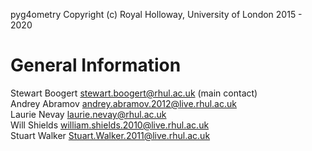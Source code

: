 pyg4ometry Copyright (c) Royal Holloway, University of London 2015 - 2020

General Information
===================

Stewart Boogert       <stewart.boogert@rhul.ac.uk> (main contact)  
Andrey Abramov        <andrey.abramov.2012@live.rhul.ac.uk>  
Laurie Nevay          <laurie.nevay@rhul.ac.uk>  
Will Shields          <william.shields.2010@live.rhul.ac.uk>  
Stuart Walker         <Stuart.Walker.2011@live.rhul.ac.uk>
